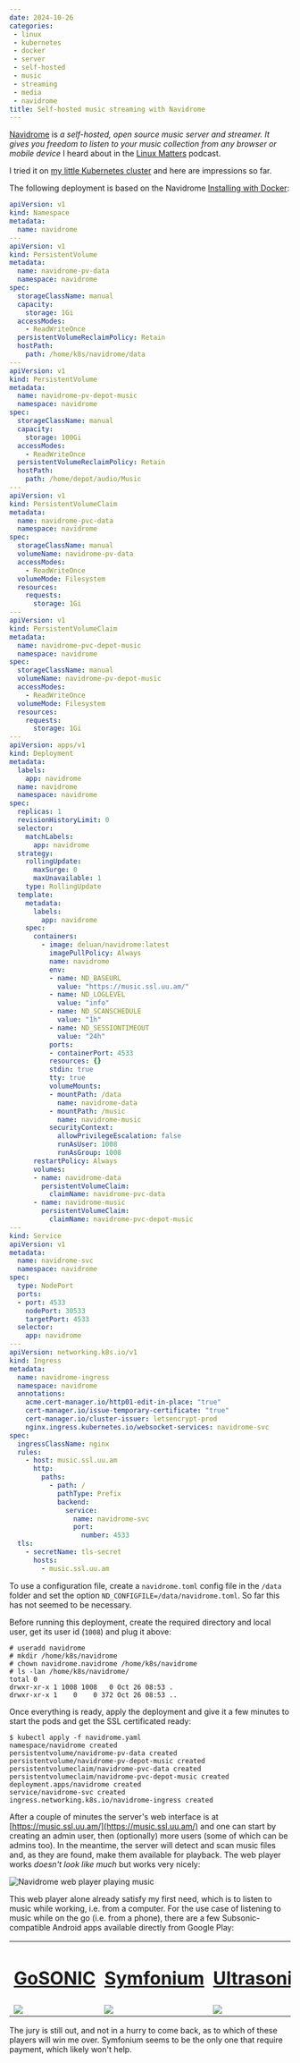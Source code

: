 ```yaml
---
date: 2024-10-26
categories:
 - linux
 - kubernetes
 - docker
 - server
 - self-hosted
 - music
 - streaming
 - media
 - navidrome
title: Self-hosted music streaming with Navidrome
---
```


[Navidrome](https://www.navidrome.org/about/) is *a self-hosted,
open source music server and streamer. It gives you freedom to
listen to your music collection from any browser or mobile
device* I heard about in the
[Linux Matters](https://linuxmatters.sh/37/) podcast.

I tried it on
[my little Kubernetes cluster](../../../../2023/03/25/single-node-kubernetes-cluster-on-ubuntu-server-lexicon.md)
and here are impressions so far.

<!-- more -->

The following deployment is based on the Navidrome
[Installing with Docker](https://www.navidrome.org/docs/installation/docker/):

```yaml
apiVersion: v1
kind: Namespace
metadata:
  name: navidrome
---
apiVersion: v1
kind: PersistentVolume
metadata:
  name: navidrome-pv-data
  namespace: navidrome
spec:
  storageClassName: manual
  capacity:
    storage: 1Gi
  accessModes:
    - ReadWriteOnce
  persistentVolumeReclaimPolicy: Retain
  hostPath:
    path: /home/k8s/navidrome/data
---
apiVersion: v1
kind: PersistentVolume
metadata:
  name: navidrome-pv-depot-music
  namespace: navidrome
spec:
  storageClassName: manual
  capacity:
    storage: 100Gi
  accessModes:
    - ReadWriteOnce
  persistentVolumeReclaimPolicy: Retain
  hostPath:
    path: /home/depot/audio/Music
---
apiVersion: v1
kind: PersistentVolumeClaim
metadata:
  name: navidrome-pvc-data
  namespace: navidrome
spec:
  storageClassName: manual
  volumeName: navidrome-pv-data
  accessModes:
    - ReadWriteOnce
  volumeMode: Filesystem
  resources:
    requests:
      storage: 1Gi
---
apiVersion: v1
kind: PersistentVolumeClaim
metadata:
  name: navidrome-pvc-depot-music
  namespace: navidrome
spec:
  storageClassName: manual
  volumeName: navidrome-pv-depot-music
  accessModes:
    - ReadWriteOnce
  volumeMode: Filesystem
  resources:
    requests:
      storage: 1Gi
---
apiVersion: apps/v1
kind: Deployment
metadata:
  labels:
    app: navidrome
  name: navidrome
  namespace: navidrome
spec:
  replicas: 1
  revisionHistoryLimit: 0
  selector:
    matchLabels:
      app: navidrome
  strategy:
    rollingUpdate:
      maxSurge: 0
      maxUnavailable: 1
    type: RollingUpdate
  template:
    metadata:
      labels:
        app: navidrome
    spec:
      containers:
        - image: deluan/navidrome:latest
          imagePullPolicy: Always
          name: navidrome
          env:
          - name: ND_BASEURL
            value: "https://music.ssl.uu.am/"
          - name: ND_LOGLEVEL
            value: "info"
          - name: ND_SCANSCHEDULE
            value: "1h"
          - name: ND_SESSIONTIMEOUT
            value: "24h"
          ports:
          - containerPort: 4533
          resources: {}
          stdin: true
          tty: true
          volumeMounts:
          - mountPath: /data
            name: navidrome-data
          - mountPath: /music
            name: navidrome-music
          securityContext:
            allowPrivilegeEscalation: false
            runAsUser: 1008
            runAsGroup: 1008
      restartPolicy: Always
      volumes:
      - name: navidrome-data
        persistentVolumeClaim:
          claimName: navidrome-pvc-data
      - name: navidrome-music
        persistentVolumeClaim:
          claimName: navidrome-pvc-depot-music
---
kind: Service
apiVersion: v1
metadata:
  name: navidrome-svc
  namespace: navidrome
spec:
  type: NodePort
  ports:
  - port: 4533
    nodePort: 30533
    targetPort: 4533
  selector:
    app: navidrome
---
apiVersion: networking.k8s.io/v1
kind: Ingress
metadata:
  name: navidrome-ingress
  namespace: navidrome
  annotations:
    acme.cert-manager.io/http01-edit-in-place: "true"
    cert-manager.io/issue-temporary-certificate: "true"
    cert-manager.io/cluster-issuer: letsencrypt-prod
    nginx.ingress.kubernetes.io/websocket-services: navidrome-svc
spec:
  ingressClassName: nginx
  rules:
    - host: music.ssl.uu.am
      http:
        paths:
          - path: /
            pathType: Prefix
            backend:
              service:
                name: navidrome-svc
                port:
                  number: 4533
  tls:
    - secretName: tls-secret
      hosts:
        - music.ssl.uu.am

```

To use a configuration file, create a `navidrome.toml` config
file in the `/data` folder and set the option
`ND_CONFIGFILE=/data/navidrome.toml`. So far this has not seemed
to be necessary.

Before running this deployment, create the required directory
and local user, get its user id (`1008`) and plug it above:

```
# useradd navidrome
# mkdir /home/k8s/navidrome
# chown navidrome.navidrome /home/k8s/navidrome
# ls -lan /home/k8s/navidrome/
total 0
drwxr-xr-x 1 1008 1008   0 Oct 26 08:53 .
drwxr-xr-x 1    0    0 372 Oct 26 08:53 ..
```

Once everything is ready, apply the deployment and give it a
few minutes to start the pods and get the SSL certificated ready:

```
$ kubectl apply -f navidrome.yaml
namespace/navidrome created
persistentvolume/navidrome-pv-data created
persistentvolume/navidrome-pv-depot-music created
persistentvolumeclaim/navidrome-pvc-data created
persistentvolumeclaim/navidrome-pvc-depot-music created
deployment.apps/navidrome created
service/navidrome-svc created
ingress.networking.k8s.io/navidrome-ingress created
```

After a couple of minutes the server's web interface is at
[https://music.ssl.uu.am/](https://music.ssl.uu.am/)
and one can start by creating an admin user, then (optionally)
more users (some of which can be admins too). In the meantime,
the server will detect and scan music files and, as they are
found, make them available for playback. The web player works
*doesn't look like much* but works very nicely:

![Navidrome web player playing music](../media/2024-10-26-self-hosted-music-streaming-with-navidrome/navidrome-web-player.png)

This web player alone already satisfy my first need, which is to
listen to music while working, i.e. from a computer. For the
use case of listening to music while on the go (i.e. from a
phone), there are a few Subsonic-compatible Android apps
available directly from Google Play:

<table style="border: 0">
 <tr>
  <td>
   <h1>
    <a href="https://play.google.com/store/apps/details?id=com.readysteadygosoftware.gosonic&hl=en_US">GoSONIC</a>
   </h1>
  </td>
  <td>
   <h1>
    <a href="https://play.google.com/store/apps/details?id=app.symfonik.music.player">Symfonium</a>
   </h1>
  </td>
  <td>
   <h1>
    <a href="https://play.google.com/store/apps/details?id=org.moire.ultrasonic">Ultrasonic</a>
   </h1>
  </td>
 </tr>
 <tr>
  <td>
   <img src="../media/2024-10-26-self-hosted-music-streaming-with-navidrome/GoSONIC.png" />
  </td>
  <td>
   <img src="../media/2024-10-26-self-hosted-music-streaming-with-navidrome/Symfonium.png" />
  </td>
  <td>
   <img src="../media/2024-10-26-self-hosted-music-streaming-with-navidrome/Ultrasonic.png" />
  </td>
 </tr>
</table>

The jury is still out, and not in a hurry to come back, as to
which of these players will win me over. Symfonium seems to be
the only one that require payment, which likely won't help.